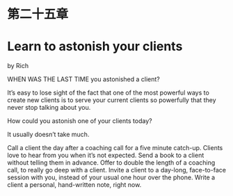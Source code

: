 # 第二十五章

# Learn to astonish your clients

by Rich

WHEN WAS THE LAST TIME you astonished a client?

It’s easy to lose sight of the fact that one of the most powerful ways to create new clients is to serve your current clients so powerfully that they never stop talking about you.

How could you astonish one of your clients today?

It usually doesn’t take much.

Call a client the day after a coaching call for a five minute catch-up. Clients love to hear from you when it’s not expected. Send a book to a client without telling them in advance. Offer to double the length of a coaching call, to really go deep with a client. Invite a client to a day-long, face-to-face session with you, instead of your usual one hour over the phone. Write a client a personal, hand-written note, right now.
